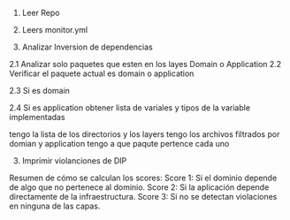 1. Leer Repo

2. Leers monitor.yml

2. Analizar Inversion de dependencias

2.1 Analizar solo paquetes que esten en los layes Domain o Application
2.2 Verificar el paquete actual es domain o application

2.3 Si es domain

2.4 Si es application
obtener lista de variales y tipos de la variable implementadas

tengo la lista de los directorios y los layers
tengo los archivos filtrados por domian y application
tengo a que paqute pertence cada uno 


 
3. Imprimir violanciones de DIP

Resumen de cómo se calculan los scores:
Score 1: Si el dominio depende de algo que no pertenece al dominio.
Score 2: Si la aplicación depende directamente de la infraestructura.
Score 3: Si no se detectan violaciones en ninguna de las capas.